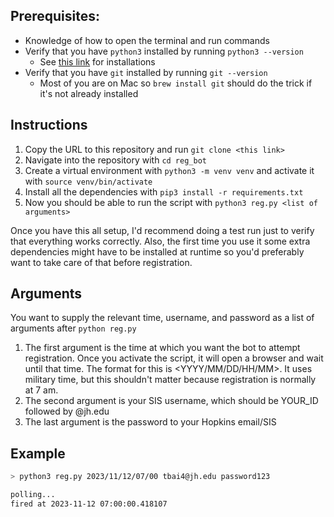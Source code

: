 

## Prerequisites:
- Knowledge of how to open the terminal and run commands
- Verify that you have `python3` installed by running `python3 --version`
  - See [this link](https://www.python.org/downloads/) for installations
- Verify that you have `git` installed by running `git --version`
  - Most of you are on Mac so `brew install git` should do the trick if it's not already installed

## Instructions
1. Copy the URL to this repository and run `git clone <this link>`
2. Navigate into the repository with `cd reg_bot`
3. Create a virtual environment with `python3 -m venv venv` and activate it with `source venv/bin/activate`
4. Install all the dependencies with `pip3 install -r requirements.txt`
5. Now you should be able to run the script with `python3 reg.py <list of arguments>`

Once you have this all setup, I'd recommend doing a test run just to verify that everything works correctly. Also,
the first time you use it some extra dependencies might have to be installed at runtime so you'd preferably want to take care
of that before registration.

## Arguments
You want to supply the relevant time, username, and password as a list of arguments after `python reg.py`
1. The first argument is the time at which you want the bot to attempt registration. Once you activate the script, it will open a browser and wait until that time.
The format for this is <YYYY/MM/DD/HH/MM>. It uses military time, but this shouldn't matter because registration is normally at 7 am.
2. The second argument is your SIS username, which should be YOUR_ID followed by @jh.edu
3. The last argument is the password to your Hopkins email/SIS

## Example
```bash
> python3 reg.py 2023/11/12/07/00 tbai4@jh.edu password123

polling...
fired at 2023-11-12 07:00:00.418107
```

